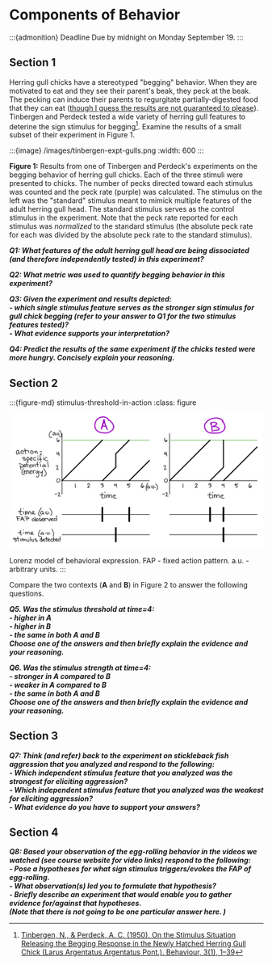 # Components of Behavior

:::{admonition} Deadline
Due by midnight on Monday September 19.
:::

## Section 1

Herring gull chicks have a stereotyped "begging" behavior. When they are motivated to eat and they see their parent's beak, they peck at the beak. The pecking can induce their parents to regurgitate partially-digested food that they can eat ([though I guess the results are not guaranteed to please](https://youtu.be/a-ek4225__I)). Tinbergen and Perdeck tested a wide variety of herring gull features to deterine the sign stimulus for begging[^tinbergen-gulls-1950]. Examine the results of a small subset of their experiment in Figure 1. 

[^tinbergen-gulls-1950]: [Tinbergen, N., & Perdeck, A. C. (1950). On the Stimulus Situation Releasing the Begging Response in the Newly Hatched Herring Gull Chick (Larus Argentatus Argentatus Pont.). Behaviour, 3(1), 1–39](http://www.jstor.org/stable/4532715)

:::{image} /images/tinbergen-expt-gulls.png
:width: 600
:::

**Figure 1:** Results from one of Tinbergen and Perdeck's experiments on the begging behavior of herring gull chicks. Each of the three stimuli were presented to chicks. The number of pecks directed toward each stimulus was counted and the peck rate (purple) was calculated. The stimulus on the left was the "standard" stimulus meant to mimick multiple features of the adult herring gull head. The standard stimulus serves as the control stimulus in the experiment. Note that the peck rate reported for each stimulus was *normalized* to the standard stimulus (the absolute peck rate for each was divided by the absolute peck rate to the standard stimulus). 

***Q1: What features of the adult herring gull head are being dissociated (and therefore independently tested) in this experiment?***

***Q2: What metric was used to quantify begging behavior in this experiment?***

***Q3: Given the experiment and results depicted:  
		- which single stimulus feature serves as the stronger sign stimulus for gull chick begging (refer to your answer to Q1 for the two stimulus features tested)?  
		- What evidence supports your interpretation?*** 

***Q4: Predict the results of the same experiment if the chicks tested were more hungry. Concisely explain your reasoning.***


## Section 2

:::{figure-md} stimulus-threshold-in-action
:class: figure

<img src="/images/stimulus-threshold-in-action.png" alt="fishy" class="bg-primary mb-1" width="700px">

Lorenz model of behavioral expression. FAP - fixed action pattern. a.u. - arbitrary units. 
:::

Compare the two contexts (**A** and **B**) in Figure 2 to answer the following questions. 

***Q5. Was the stimulus threshold at time=4:    
		- higher in A  
		- higher in B  
		- the same in both A and B  
Choose one of the answers and then briefly explain the evidence and your reasoning.***

***Q6. Was the stimulus strength at time=4:    
		- stronger in A compared to B  
		- weaker in A compared to B  
		- the same in both A and B  
Choose one of the answers and then briefly explain the evidence and your reasoning.***


## Section 3

***Q7: Think (and refer) back to the experiment on stickleback fish aggression that you analyzed and respond to the following:  
		- Which independent stimulus feature that you analyzed was the strongest for eliciting aggression?  
		- Which independent stimulus feature that you analyzed was the weakest for eliciting aggression?   
		- What evidence do you have to support your answers?***

## Section 4

***Q8: Based your observation of the egg-rolling behavior in the videos we watched (see course website for video links) respond to the following:  
		- Pose a hypotheses for what sign stimulus triggers/evokes the FAP of egg-rolling.  
		- What observation(s) led you to formulate that hypothesis?  
		- Briefly describe an experiment that would enable you to gather evidence for/against that hypotheses.  
(Note that there is not going to be one particular answer here. )***
